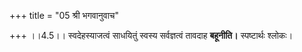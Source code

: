 +++
title = "05 श्री भगवानुवाच"

+++
।।4.5।। स्वदेहस्याजत्वं साधयितुं स्वस्य सर्वज्ञत्वं तावदाह **बहूनीति।**
स्पष्टार्थः श्लोकः।
